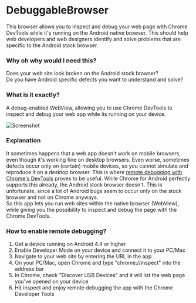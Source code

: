 # DebuggableBrowser
This browser allows you to inspect and debug your web page with Chrome DevTools while it's running on the Android native browser. This should help web developers and web designers identify and solve problems that are specific to the Android stock browser.

### Why oh why would I need this?
Does your web site look broken on the Android stock browser?<br />
Do you have Android specific defects you want to understand and solve?<br />

### What is it exactly?
A debug-enabled WebView, allowing you to use Chrome DevTools to inspect and debug your web app while its running on your device.

![Screenshot](http://www.pertiller.net/projects/Remote-Debugging-Android-Native-Browser/Debuggable-Browser.png)

### Explanation
It sometimes happens that a web app doesn't work on mobile browsers, even though it's working fine on desktop browsers. Even worse, sometimes defects occur only on (certain) mobile devices, so you cannot simulate and reproduce it on a desktop browser. This is where [remote debugging with Chrome's DevTools](https://developer.chrome.com/devtools/docs/remote-debugging) proves to be useful. While Chrome for Android perfectly supports this already, the Android stock browser doesn't. This is unfortunate, since a lot of Android bugs seem to occur only on the stock browser and not on Chrome anyways.<br/>So this app lets you run web sites within the native browser (WebView), while giving you the possibility to inspect and debug the page with the Chrome DevTools.

### How to enable remote debugging?
1. Get a device running on Android 4.4 or higher
2. Enable Developer Mode on your device and connect it to your PC/Mac
3. Navigate to your web site by entering the URL in the app
4. On your PC/Mac, open Chrome and type "chrome://inspect" into the address bar
5. In Chrome, check "Discover USB Devices" and it will list the web page you've opened on your device
6. Hit inspect and enjoy remote debugging the app with the Chrome Developer Tools
